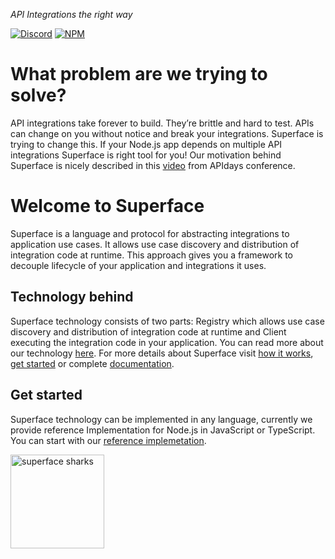 
_API Integrations the right way_

[![Discord](https://img.shields.io/discord/819563244418105354?logo=discord&logoColor=fff)](https://sfc.is/discord)
[![NPM](https://img.shields.io/twitter/url?style=social&url=https%3A%2F%2Ftwitter.com%2Fsuperfaceai)](https://twitter.com/superfaceai)


<!-- not sure where to put this -->
# What problem are we trying to solve?

API integrations take forever to build. They’re brittle and hard to test. APIs can change on you without notice and break your integrations. Superface is trying to change this. If your Node.js app depends on multiple API integrations Superface is right tool for you!
Our motivation behind Superface is nicely described in this [video](https://www.youtube.com/watch?v=BCvq3NXFb94) from APIdays conference.

# Welcome to Superface

Superface is a language and protocol for abstracting integrations to application use cases. It allows use case discovery and distribution of integration code at runtime.
This approach gives you a framework to decouple lifecycle of your application and integrations it uses.


## Technology behind

<!-- One or two sentences then leading to superface.ai -->
Superface technology consists of two parts: Registry which allows use case discovery and distribution of integration code at runtime and Client executing the integration code in your application. You can read more about our technology [here](https://superface.ai). For more details about Superface visit [how it works](https://superface.ai/how-it-works), [get started](https://superface.ai/docs/getting-started) or complete [documentation](https://superface.ai/docs).

## Get started
<!-- Par vet jak zacit, ze ted mame implementaci jenv JS/Ts a ze hlavni je OneSDK a odkazat tam -->

Superface technology can be implemented in any language, currently we provide reference Implementation for Node.js in JavaScript or TypeScript. You can start with our [reference implemetation](https://github.com/superfaceai/one-sdk-js).

<!-- TODO: url to main -->
<img src="https://github.com/superfaceai/.github/tree/feat/navigation-page/images/sharks.png" alt="superface sharks" width="150" height="150">

